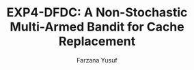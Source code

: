 ---
paperId: 23
author: Farzana Yusuf
publicationauthor: Yusuf, F.
title: "EXP4-DFDC: A Non-Stochastic Multi-Armed Bandit for Cache Replacement"
pdf: Oral_Yusuf_Farzana.pdf
poster: --
alt: --
type: Oral
topic: FAT
link: --
conference: neurips
year: 2019
tags: neurips-2019-op
location: Vancouver, Canada
---